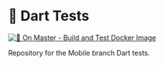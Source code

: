 # 🎯 Dart Tests

[![🐳 On Master - Build and Test Docker Image](https://github.com/01-edu/Branch-Mobile/actions/workflows/ga-image-build-master.yml/badge.svg?branch=master)](https://github.com/01-edu/Branch-Mobile/actions/workflows/ga-image-build-master.yml)

Repository for the Mobile branch Dart tests.

